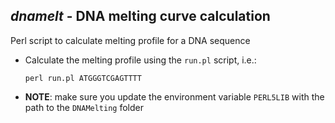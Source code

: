## _dnamelt_ - DNA melting curve calculation

Perl script to calculate melting profile for a DNA sequence

- Calculate the melting profile using the `run.pl` script, i.e.:

  `perl run.pl ATGGGTCGAGTTTT`

- __NOTE__: make sure you update the environment variable `PERL5LIB` with the path to the `DNAMelting` folder
